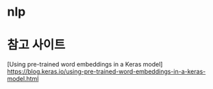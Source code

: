 # nlp

# 참고 사이트

[Using pre-trained word embeddings in a Keras model] https://blog.keras.io/using-pre-trained-word-embeddings-in-a-keras-model.html

